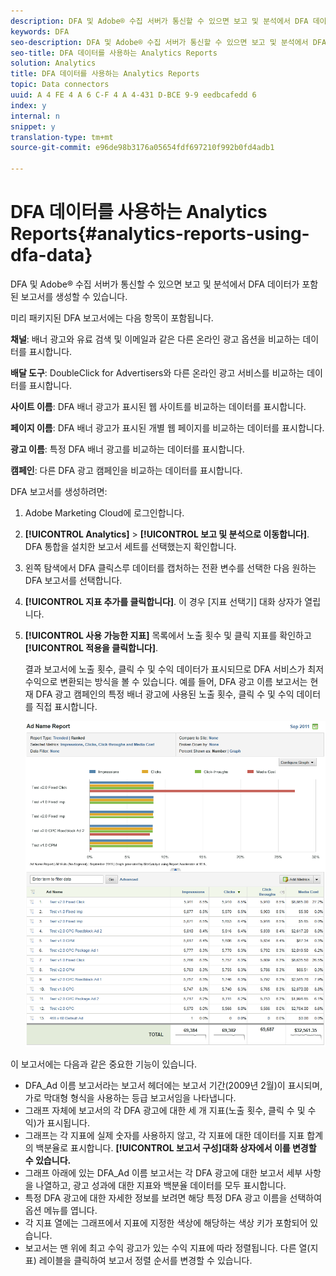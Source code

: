 ```yaml
---
description: DFA 및 Adobe® 수집 서버가 통신할 수 있으면 보고 및 분석에서 DFA 데이터가 포함된 보고서를 생성할 수 있습니다.
keywords: DFA
seo-description: DFA 및 Adobe® 수집 서버가 통신할 수 있으면 보고 및 분석에서 DFA 데이터가 포함된 보고서를 생성할 수 있습니다.
seo-title: DFA 데이터를 사용하는 Analytics Reports
solution: Analytics
title: DFA 데이터를 사용하는 Analytics Reports
topic: Data connectors
uuid: A 4 FE 4 A 6 C-F 4 A 4-431 D-BCE 9-9 eedbcafedd 6
index: y
internal: n
snippet: y
translation-type: tm+mt
source-git-commit: e96de98b3176a05654fdf697210f992b0fd4adb1

---
```



# DFA 데이터를 사용하는 Analytics Reports{#analytics-reports-using-dfa-data}

DFA 및 Adobe® 수집 서버가 통신할 수 있으면 보고 및 분석에서 DFA 데이터가 포함된 보고서를 생성할 수 있습니다.

미리 패키지된 DFA 보고서에는 다음 항목이 포함됩니다.

**채널**: 배너 광고와 유료 검색 및 이메일과 같은 다른 온라인 광고 옵션을 비교하는 데이터를 표시합니다.

**배달 도구**: DoubleClick for Advertisers와 다른 온라인 광고 서비스를 비교하는 데이터를 표시합니다.

**사이트 이름**: DFA 배너 광고가 표시된 웹 사이트를 비교하는 데이터를 표시합니다.

**페이지 이름**: DFA 배너 광고가 표시된 개별 웹 페이지를 비교하는 데이터를 표시합니다.

**광고 이름**: 특정 DFA 배너 광고를 비교하는 데이터를 표시합니다.

**캠페인**: 다른 DFA 광고 캠페인을 비교하는 데이터를 표시합니다.

DFA 보고서를 생성하려면:

1. Adobe Marketing Cloud에 로그인합니다.
1. **[!UICONTROL Analytics]** &gt; **[!UICONTROL 보고 및 분석으로 이동합니다]**. DFA 통합을 설치한 보고서 세트를 선택했는지 확인합니다.

1. 왼쪽 탐색에서 DFA 클릭스루 데이터를 캡처하는 전환 변수를 선택한 다음 원하는 DFA 보고서를 선택합니다.
1. **[!UICONTROL 지표 추가를 클릭합니다]**. 이 경우 [지표 선택기] 대화 상자가 열립니다.
1. **[!UICONTROL 사용 가능한 지표]** 목록에서 노출 횟수 및 클릭 지표를 확인하고 **[!UICONTROL 적용을 클릭합니다]**.

   결과 보고서에 노출 횟수, 클릭 수 및 수익 데이터가 표시되므로 DFA 서비스가 최저 수익으로 변환되는 방식을 볼 수 있습니다.
예를 들어, DFA 광고 이름 보고서는 현재 DFA 광고 캠페인의 특정 배너 광고에 사용된 노출 횟수, 클릭 수 및 수익 데이터를 직접 표시합니다.

   ![](assets/DFA_ad_name_report-sc15.png)

이 보고서에는 다음과 같은 중요한 기능이 있습니다.

* DFA_Ad 이름 보고서라는 보고서 헤더에는 보고서 기간(2009년 2월)이 표시되며, 가로 막대형 형식을 사용하는 등급 보고서임을 나타냅니다.
* 그래프 자체에 보고서의 각 DFA 광고에 대한 세 개 지표(노출 횟수, 클릭 수 및 수익)가 표시됩니다.
* 그래프는 각 지표에 실제 숫자를 사용하지 않고, 각 지표에 대한 데이터를 지표 합계의 백분율로 표시합니다. **[!UICONTROL 보고서 구성]대화 상자에서 이를 변경할 수 있습니다.**
* 그래프 아래에 있는 DFA_Ad 이름 보고서는 각 DFA 광고에 대한 보고서 세부 사항을 나열하고, 광고 성과에 대한 지표와 백분율 데이터를 모두 표시합니다.
* 특정 DFA 광고에 대한 자세한 정보를 보려면 해당 특정 DFA 광고 이름을 선택하여 옵션 메뉴를 엽니다.
* 각 지표 열에는 그래프에서 지표에 지정한 색상에 해당하는 색상 키가 포함되어 있습니다.
* 보고서는 맨 위에 최고 수익 광고가 있는 수익 지표에 따라 정렬됩니다. 다른 열(지표) 레이블을 클릭하여 보고서 정렬 순서를 변경할 수 있습니다.

